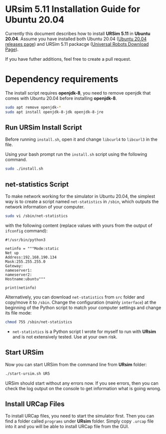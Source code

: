 # URsim 5.11 Installation Guide for Ubuntu 20.04

Currently this document describes how to install **URSim 5.11** in **Ubuntu 20.04**. Assume you have installed both Ubuntu 20.04 ([Ubuntu 20.04 releases page](https://releases.ubuntu.com/20.04/)) and URSim 5.11 packacge ([Universal Robots Download Page](https://www.universal-robots.com/download/software-e-series/simulator-linux/offline-simulator-e-series-ur-sim-for-linux-5110/)).

If you have futher additions, feel free to create a pull request.

# Dependency requirements

The install script requires **openjdk-8**, you need to remove openjdk that comes with Ubuntu 20.04 before installing **openjdk-8**.

```bash
sudo apt remove openjdk-*
sudo apt install openjdk-8-jdk openjdk-8-jre
```

## Run URSim Install Script

Before running `install.sh`, open it and change `libcurl4` to `libcurl3` in the file.

Using your bash prompt run the `install.sh` script using the following command.

```bash
sudo ./install.sh
```


## net-statistics Script

To make network working for the simulator in Ubuntu 20.04, the simplest way is to create a script named `net-statistics` in `/sbin`, which outputs the network information of your computer.

```bash
sudo vi /sbin/net-statistics
```
with the following content (replace values with yours from the output of `ifconfig` command):

```Python3
#!/usr/bin/python3

netinfo = """Mode:static
Net up
Address:192.168.190.134
Mask:255.255.255.0
Gateway:
nameserver1:
nameserver2:
Hostname:ubuntu"""

print(netinfo)

```

Alternatively, you can download `net-statistics` from `src` folder and copy/move it to `/sbin`. Change the configuration (mainly `interface`) at the beginning of the Python script to match your computer settings and change its file mode:

```bash
chmod 755 /sbin/net-statistics
```

* `net-statistics` is a Python script I wrote for myself to run with **URsim** and is not extensively tested. Use at your own risk.


## Start URSim

Now you can start URSim from the command line from **URsim** folder:

```bash
./start-ursim.sh UR5
```

URSim should start without any errors now. If you see errors, then you can
check the log output on the console to get information what is going wrong.

## Install URCap Files

To install URCap files, you need to start the simulator first. Then you can find a folder called `programs` under **URsim** folder. Simply copy `.urcap` file into it and you will be able to install URCap file from the GUI.

